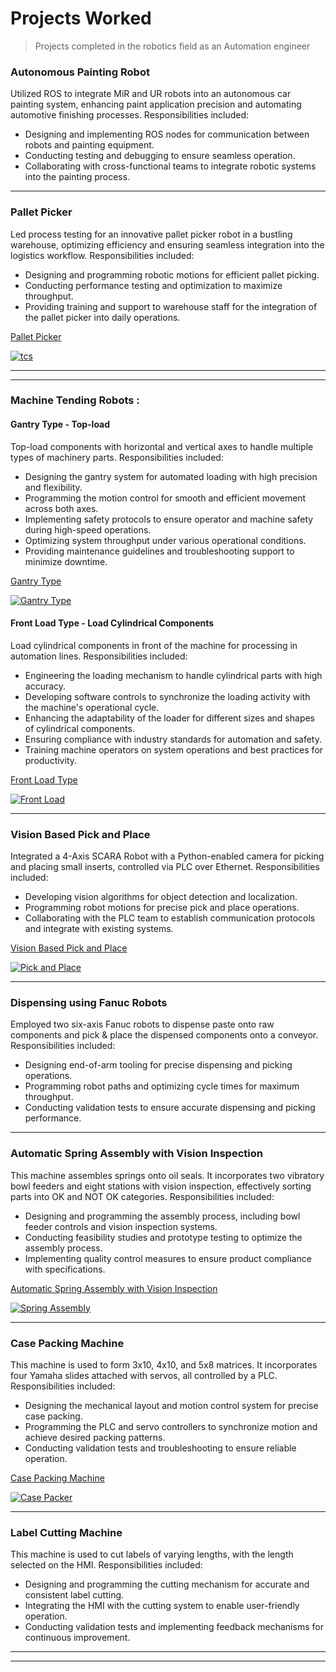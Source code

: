 # Projects Worked
> Projects completed in the robotics field as an Automation engineer

### Autonomous Painting Robot
Utilized ROS to integrate MiR and UR robots into an autonomous car painting system, enhancing paint application precision and automating automotive finishing processes. Responsibilities included:
- Designing and implementing ROS nodes for communication between robots and painting equipment.
- Conducting testing and debugging to ensure seamless operation.
- Collaborating with cross-functional teams to integrate robotic systems into the painting process.
---

### Pallet Picker
Led process testing for an innovative pallet picker robot in a bustling warehouse, optimizing efficiency and ensuring seamless integration into the logistics workflow. Responsibilities included:
- Designing and programming robotic motions for efficient pallet picking.
- Conducting performance testing and optimization to maximize throughput.
- Providing training and support to warehouse staff for the integration of the pallet picker into daily operations.
  
[Pallet Picker](https://www.youtube.com/watch?v=VPWpdC7ZAhk)

[![tcs](https://github.com/mathivenkatp/projects/assets/138156558/135d3ec3-4e6d-482f-8ca8-6015f19bbf6e)](https://www.youtube.com/watch?v=VPWpdC7ZAhk)

---
---

### Machine Tending Robots :
#### Gantry Type - Top-load
Top-load components with horizontal and vertical axes to handle multiple types of machinery parts. Responsibilities included:
- Designing the gantry system for automated loading with high precision and flexibility.
- Programming the motion control for smooth and efficient movement across both axes.
- Implementing safety protocols to ensure operator and machine safety during high-speed operations.
- Optimizing system throughput under various operational conditions.
- Providing maintenance guidelines and troubleshooting support to minimize downtime.

[Gantry Type](https://www.youtube.com/watch?v=687j7aUIV10&t=4s)

[![Gantry Type](https://github.com/mathivenkatp/projects/assets/138156558/596525ed-a23b-490e-9424-1232d88cd355)](https://www.youtube.com/watch?v=687j7aUIV10&t=4s)

#### Front Load Type - Load Cylindrical Components
Load cylindrical components in front of the machine for processing in automation lines. Responsibilities included:
- Engineering the loading mechanism to handle cylindrical parts with high accuracy.
- Developing software controls to synchronize the loading activity with the machine's operational cycle.
- Enhancing the adaptability of the loader for different sizes and shapes of cylindrical components.
- Ensuring compliance with industry standards for automation and safety.
- Training machine operators on system operations and best practices for productivity.

[Front Load Type](https://www.youtube.com/shorts/5yVH6ZPpcKc)

[![Front Load](https://github.com/mathivenkatp/projects/assets/138156558/1dcf7364-0f98-4ec3-89e6-2a285221aad9)](https://www.youtube.com/shorts/5yVH6ZPpcKc)

---

### Vision Based Pick and Place
Integrated a 4-Axis SCARA Robot with a Python-enabled camera for picking and placing small inserts, controlled via PLC over Ethernet. Responsibilities included:
- Developing vision algorithms for object detection and localization.
- Programming robot motions for precise pick and place operations.
- Collaborating with the PLC team to establish communication protocols and integrate with existing systems.

[Vision Based Pick and Place](https://www.youtube.com/watch?v=dZacgr-LfW4)

[![Pick and Place ](https://github.com/mathivenkatp/projects/assets/138156558/4779c540-158f-452a-a04f-2a79abda58c4)](https://www.youtube.com/watch?v=dZacgr-LfW4)

---

### Dispensing using Fanuc Robots
Employed two six-axis Fanuc robots to dispense paste onto raw components and pick & place the dispensed components onto a conveyor. Responsibilities included:
- Designing end-of-arm tooling for precise dispensing and picking operations.
- Programming robot paths and optimizing cycle times for maximum throughput.
- Conducting validation tests to ensure accurate dispensing and picking performance.

---

### Automatic Spring Assembly with Vision Inspection
This machine assembles springs onto oil seals. It incorporates two vibratory bowl feeders and eight stations with vision inspection, effectively sorting parts into OK and NOT OK categories. Responsibilities included:
- Designing and programming the assembly process, including bowl feeder controls and vision inspection systems.
- Conducting feasibility studies and prototype testing to optimize the assembly process.
- Implementing quality control measures to ensure product compliance with specifications.

[Automatic Spring Assembly with Vision Inspection](https://www.youtube.com/watch?v=CblMtXz2Cbc)

[![Spring Assembly](https://github.com/mathivenkatp/projects/assets/138156558/91775df5-b0a2-45bc-acb8-8329f5db3cb0)](https://www.youtube.com/watch?v=CblMtXz2Cbc)

---

### Case Packing Machine
This machine is used to form 3x10, 4x10, and 5x8 matrices. It incorporates four Yamaha slides attached with servos, all controlled by a PLC. Responsibilities included:
- Designing the mechanical layout and motion control system for precise case packing.
- Programming the PLC and servo controllers to synchronize motion and achieve desired packing patterns.
- Conducting validation tests and troubleshooting to ensure reliable operation.

[Case Packing Machine](https://www.youtube.com/watch?v=YrUpZHDIqgI)

[![Case Packer](https://github.com/mathivenkatp/projects/assets/138156558/6ad6811f-daeb-4d4a-accd-ad5fe0fbd69f)](https://www.youtube.com/watch?v=YrUpZHDIqgI)

---

### Label Cutting Machine
This machine is used to cut labels of varying lengths, with the length selected on the HMI. Responsibilities included:
- Designing and programming the cutting mechanism for accurate and consistent label cutting.
- Integrating the HMI with the cutting system to enable user-friendly operation.
- Conducting validation tests and implementing feedback mechanisms for continuous improvement.

---
---

